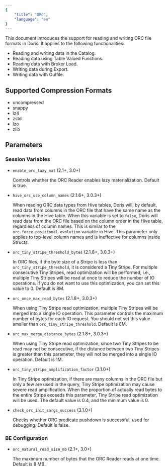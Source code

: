 ```yaml
---
{
    "title": "ORC",
    "language": "en"
}
---
```


<!--
Licensed to the Apache Software Foundation (ASF) under one
or more contributor license agreements.  See the NOTICE file
distributed with this work for additional information
regarding copyright ownership.  The ASF licenses this file
to you under the Apache License, Version 2.0 (the
"License"); you may not use this file except in compliance
with the License.  You may obtain a copy of the License at

  http://www.apache.org/licenses/LICENSE-2.0

Unless required by applicable law or agreed to in writing,
software distributed under the License is distributed on an
"AS IS" BASIS, WITHOUT WARRANTIES OR CONDITIONS OF ANY
KIND, either express or implied.  See the License for the
specific language governing permissions and limitations
under the License.
-->

This document introduces the support for reading and writing ORC file formats in Doris. It applies to the following functionalities:

* Reading and writing data in the Catalog.
* Reading data using Table Valued Functions.
* Reading data with Broker Load.
* Writing data during Export.
* Writing data with Outfile.

## Supported Compression Formats

* uncompressed
* snappy
* lz4
* zstd
* lzo
* zlib

## Parameters

### Session Variables

* `enable_orc_lazy_mat` (2.1+, 3.0+)

    Controls whether the ORC Reader enables lazy materialization. Default is true.

* `hive_orc_use_column_names` (2.1.6+, 3.0.3+)

    When reading ORC data types from Hive tables, Doris will, by default, read data from columns in the ORC file that have the same name as the columns in the Hive table. When this variable is set to `false`, Doris will read data from the ORC file based on the column order in the Hive table, regardless of column names. This is similar to the `orc.force.positional.evolution` variable in Hive. This parameter only applies to top-level column names and is ineffective for columns inside Structs.

* `orc_tiny_stripe_threshold_bytes` (2.1.8+, 3.0.3+)

    In ORC files, if the byte size of a Stripe is less than `orc_tiny_stripe_threshold`, it is considered a Tiny Stripe. For multiple consecutive Tiny Stripes, read optimization will be performed, i.e., multiple Tiny Stripes will be read at once to reduce the number of IO operations. If you do not want to use this optimization, you can set this value to 0. Default is 8M.

* `orc_once_max_read_bytes` (2.1.8+, 3.0.3+)

    When using Tiny Stripe read optimization, multiple Tiny Stripes will be merged into a single IO operation. This parameter controls the maximum number of bytes for each IO request. You should not set this value smaller than `orc_tiny_stripe_threshold`. Default is 8M.

* `orc_max_merge_distance_bytes` (2.1.8+, 3.0.3+)

    When using Tiny Stripe read optimization, since two Tiny Stripes to be read may not be consecutive, if the distance between two Tiny Stripes is greater than this parameter, they will not be merged into a single IO operation. Default is 1M.

* `orc_tiny_stripe_amplification_factor` (3.1.0+)

    In Tiny Stripe optimization, if there are many columns in the ORC file but only a few are used in the query, Tiny Stripe optimization may cause severe read amplification. When the proportion of actually read bytes to the entire Stripe exceeds this parameter, Tiny Stripe read optimization will be used. The default value is 0.4, and the minimum value is 0.

* `check_orc_init_sargs_success` (3.1.0+)

    Checks whether ORC predicate pushdown is successful, used for debugging. Default is false.

### BE Configuration

* `orc_natural_read_size_mb` (2.1+, 3.0+)

    The maximum number of bytes that the ORC Reader reads at one time. Default is 8 MB.
